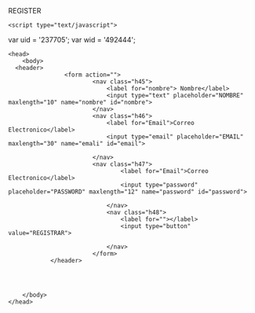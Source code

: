 <html lang="es">
    <meta charset="utf-8"/>
    <titlle>
        REGISTER
    </title>

    <script type="text/javascript">
  var uid = '237705';
  var wid = '492444';
</script>
<script type="text/javascript" src="//cdn.popcash.net/pop.js"></script>
<link rel="stylesheet" href="formulario.css">
    
    <head>
        <body>
      <header>
                    <form action="">
                            <nav class="h45">
                                <label for="nombre"> Nombre</label>
                                <input type="text" placeholder="NOMBRE" maxlength="10" name="nombre" id="nombre">
                            </nav>
                            <nav class="h46">
                                <label for="Email">Correo Electronico</label>
                                <input type="email" placeholder="EMAIL" maxlength="30" name="emali" id="email">
                
                            </nav>
                            <nav class="h47">
                                    <label for="Email">Correo Electronico</label>
                                    <input type="password" placeholder="PASSWORD" maxlength="12" name="password" id="password">
                    
                                </nav>
                                <nav class="h48">
                                    <label for=""></label>
                                    <input type="button" value="REGISTRAR">
                
                                </nav>
                            </form>
                </header>
            
                    
        

        </body>
    </head>
</html>
